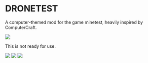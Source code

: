 DRONETEST
=========

A computer-themed mod for the game minetest, heavily inspired by ComputerCraft.

<img src="http://dunkelraum.net/share/screen0.jpg"/>

This is not ready for use.

<img src="http://dunkelraum.net/share/screen1.jpg"/>
<img src="http://dunkelraum.net/share/screen2.jpg"/>
<img src="http://dunkelraum.net/share/screen3.jpg"/>
